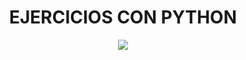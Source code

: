 <div align="center">
    <h1>EJERCICIOS CON PYTHON</h1>
    <img src="https://i.postimg.cc/7Yy2Qb1g/796849.webp">
</div>

